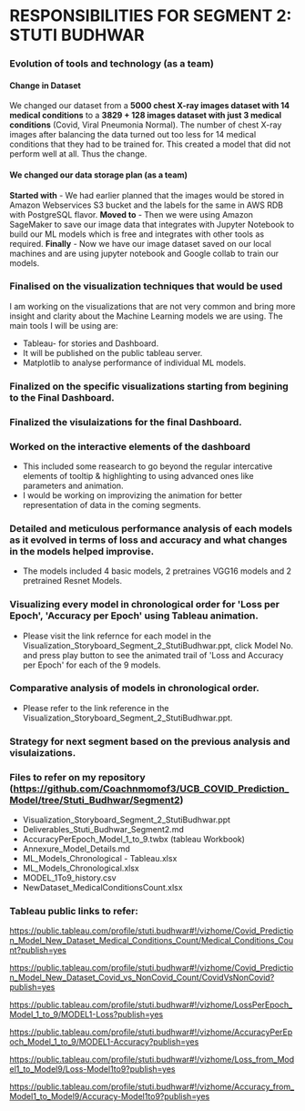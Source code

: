 # RESPONSIBILITIES FOR SEGMENT 2: STUTI BUDHWAR

### Evolution of tools and technology (as a team)
#### Change in Dataset
We changed our dataset from a **5000 chest X-ray images dataset with 14 medical conditions** to a **3829 + 128 images dataset with just 3 medical conditions** (Covid, Viral Pneumonia Normal). The number of chest X-ray images after balancing the data turned out too less for 14 medical conditions that they had to be trained for. This created a model that did not perform well at all. Thus the change.

#### We changed our data storage plan (as a team)
**Started with** - We had earlier planned that the images would be stored in Amazon Webservices S3 bucket and the labels for the same in AWS RDB with PostgreSQL flavor. 
**Moved to** - Then we were using Amazon SageMaker to save our image data that integrates with Jupyter Notebook to build our ML models which is free and integrates with other tools as required.
**Finally** - Now we have our image dataset saved on our local machines and are using jupyter notebook and Google collab to train our models.

### Finalised on the visualization techniques that would be used
I am working on the visualizations that are not very common and bring more insight and clarity about the Machine Learning models we are using. The main tools I will be using are:
* Tableau- for stories and Dashboard.
* It will be published on the public tableau server.
* Matplotlib to analyse performance of individual ML models.

### Finalized on the specific visualizations starting from begining to the Final Dashboard.

### Finalized the visulaizations for the final Dashboard.

### Worked on the interactive elements of the dashboard
* This included some reasearch to go beyond the regular intercative elements of tooltip & highlighting to using advanced ones like parameters and animation.
* I would be working on improvizing the animation for better representation of data in the coming segments.

### Detailed and meticulous performance analysis of each models as it evolved in terms of loss and accuracy and what changes in the models helped improvise.
* The models included 4 basic models, 2 pretraines VGG16 models and 2 pretrained Resnet Models.

### Visualizing every model in chronological order for 'Loss per Epoch', 'Accuracy per Epoch' using Tableau animation.
* Please visit the link refernce for each model in the Visualization_Storyboard_Segment_2_StutiBudhwar.ppt, click Model No. and press play button to see the animated trail of 'Loss and Accuracy per Epoch' for each of the 9 models.

### Comparative analysis of models in chronological order.
* Please refer to the link reference  in the Visualization_Storyboard_Segment_2_StutiBudhwar.ppt.

### Strategy for next segment based on the previous analysis and visulaizations.

### Files to refer on my repository (https://github.com/Coachnmomof3/UCB_COVID_Prediction_Model/tree/Stuti_Budhwar/Segment2)
* Visualization_Storyboard_Segment_2_StutiBudhwar.ppt
* Deliverables_Stuti_Budhwar_Segment2.md
* AccuracyPerEpoch_Model_1_to_9.twbx (tableau Workbook)
* Annexure_Model_Details.md
* ML_Models_Chronological - Tableau.xlsx
* ML_Models_Chronological.xlsx
* MODEL_1To9_history.csv
* NewDataset_MedicalConditionsCount.xlsx
	
### Tableau public links to refer:
 
https://public.tableau.com/profile/stuti.budhwar#!/vizhome/Covid_Prediction_Model_New_Dataset_Medical_Conditions_Count/Medical_Conditions_Count?publish=yes

https://public.tableau.com/profile/stuti.budhwar#!/vizhome/Covid_Prediction_Model_New_Dataset_Covid_vs_NonCovid_Count/CovidVsNonCovid?publish=yes

https://public.tableau.com/profile/stuti.budhwar#!/vizhome/LossPerEpoch_Model_1_to_9/MODEL1-Loss?publish=yes

https://public.tableau.com/profile/stuti.budhwar#!/vizhome/AccuracyPerEpoch_Model_1_to_9/MODEL1-Accuracy?publish=yes

https://public.tableau.com/profile/stuti.budhwar#!/vizhome/Loss_from_Model1_to_Model9/Loss-Model1to9?publish=yes

https://public.tableau.com/profile/stuti.budhwar#!/vizhome/Accuracy_from_Model1_to_Model9/Accuracy-Model1to9?publish=yes






